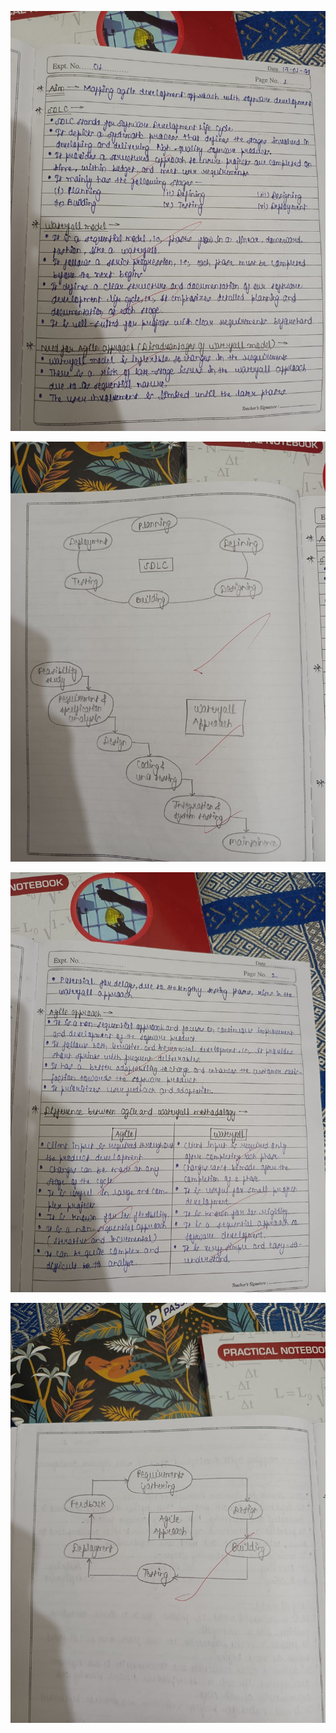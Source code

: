 ![page-1](https://github.com/Tempestyash123456/Agile-Experiments/blob/main/Exp1/page-1.jpg)

![image-1](https://github.com/Tempestyash123456/Agile-Experiments/blob/main/Exp1/image-1.jpg)

![page-2](https://github.com/Tempestyash123456/Agile-Experiments/blob/main/Exp1/page-2.jpg)

![image-2](https://github.com/Tempestyash123456/Agile-Experiments/blob/main/Exp1/image-2.jpg)
